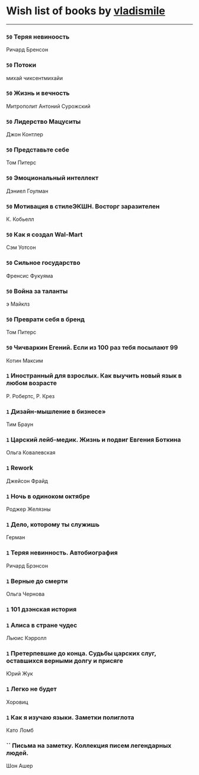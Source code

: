 # Wish list of books by [vladismile](https://www.facebook.com/app_scoped_user_id/1467491296661560/)
---

### `50` Теряя невиноость
Ричард Бренсон

### `50` Потоки
михай чиксентмихайи

### `50` Жизнь и вечность
Митрополит Антоний Сурожский

### `50` Лидерство Мацуситы
Джон Контлер

### `50` Представьте себе
Том Питерс

### `50` Эмоциональный интеллект
Дэниел Гоулман

### `50` Мотивация в стилеЭКШН. Восторг заразителен
К. Кобьелл

### `50` Как я создал Wal-Mart
Сэм Уотсон

### `50` Сильное государство
Френсис Фукуяма

### `50` Война за таланты
э Майклз

### `50` Преврати себя в бренд
Том Питерс

### `50` Чичваркин Егений. Если из 100 раз тебя посылают 99
Котин Максим

### `1` Иностранный для взрослых. Как выучить новый язык в любом возрасте
Р. Робертс, Р. Крез

### `1` Дизайн-мышление в бизнесе»
Тим Браун

### `1` Царский лейб-медик. Жизнь и подвиг Евгения Боткина
Ольга Ковалевская

### `1` Rework
Джейсон Фрайд

### `1` Ночь в одиноком октябре
Роджер Желязны

### `1` Дело, которому ты служишь
Герман

### `1` Теряя невинность. Автобиография
Ричард Брэнсон

### `1` Верные до смерти
Ольга Чернова

### `1` 101 дзэнская история

### `1` Алиса в стране чудес
Льюис Кэрролл

### `1` Претерпевшие до конца. Судьбы царских слуг, оставшихся верными долгу и присяге
Юрий Жук

### `1` Легко не будет
Хоровиц

### `1` Как я изучаю языки. Заметки полиглота
Като Ломб

### `` Письма на заметку. Коллекция писем легендарных людей.
Шон Ашер

